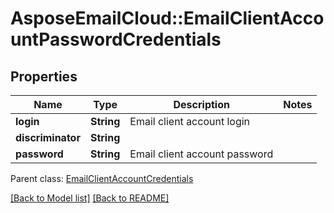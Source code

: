 # AsposeEmailCloud::EmailClientAccountPasswordCredentials
## Properties
Name | Type | Description | Notes
------------ | ------------- | ------------- | -------------
**login** | **String** | Email client account login              | 
**discriminator** | **String** |  | 
**password** | **String** | Email client account password              | 

 Parent class: [EmailClientAccountCredentials](EmailClientAccountCredentials.md)

[[Back to Model list]](Models.md) [[Back to README]](README.md)


